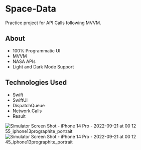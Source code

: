 # Space-Data
Practice project for API Calls following MVVM. 

## About

- 100% Programmatic UI
- MVVM
- NASA APIs
- Light and Dark Mode Support

## Technologies Used

- Swift
- SwiftUI
- DispatchQueue
- Network Calls
- Result


![Simulator Screen Shot - iPhone 14 Pro - 2022-09-21 at 00 12 55_iphone13prographite_portrait](https://user-images.githubusercontent.com/85328038/191560550-fc6ca84b-36af-47fa-91ee-617873ca6b76.png)
![Simulator Screen Shot - iPhone 14 Pro - 2022-09-21 at 00 12 45_iphone13prographite_portrait](https://user-images.githubusercontent.com/85328038/191560618-1267e7c6-59fa-4141-b517-624fedbd024a.png)
